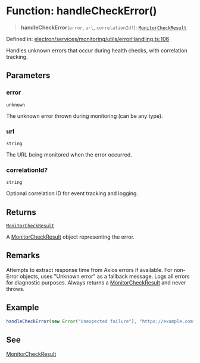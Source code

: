 # Function: handleCheckError()

> **handleCheckError**(`error`, `url`, `correlationId?`): [`MonitorCheckResult`](../../../types/interfaces/MonitorCheckResult.md)

Defined in: [electron/services/monitoring/utils/errorHandling.ts:106](https://github.com/Nick2bad4u/Uptime-Watcher/blob/8a1973382d5fe14c52996ecda381894eb7ecd4a6/electron/services/monitoring/utils/errorHandling.ts#L106)

Handles unknown errors that occur during health checks, with correlation tracking.

## Parameters

### error

`unknown`

The unknown error thrown during monitoring (can be any type).

### url

`string`

The URL being monitored when the error occurred.

### correlationId?

`string`

Optional correlation ID for event tracking and logging.

## Returns

[`MonitorCheckResult`](../../../types/interfaces/MonitorCheckResult.md)

A [MonitorCheckResult](../../../types/interfaces/MonitorCheckResult.md) object representing the error.

## Remarks

Attempts to extract response time from Axios errors if available. For non-Error objects, uses "Unknown error" as a fallback message. Logs all errors for diagnostic purposes. Always returns a [MonitorCheckResult](../../../types/interfaces/MonitorCheckResult.md) and never throws.

## Example

```typescript
handleCheckError(new Error("Unexpected failure"), "https://example.com", "corr-789");
```

## See

[MonitorCheckResult](../../../types/interfaces/MonitorCheckResult.md)
